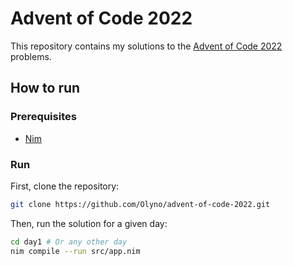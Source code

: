 # Advent of Code 2022

This repository contains my solutions to the [Advent of Code 2022](https://adventofcode.com/2022) problems.

## How to run

### Prerequisites

- [Nim](https://nim-lang.org/install.html)

### Run

First, clone the repository:

```bash
git clone https://github.com/Olyno/advent-of-code-2022.git
```

Then, run the solution for a given day:


```bash
cd day1 # Or any other day
nim compile --run src/app.nim
```